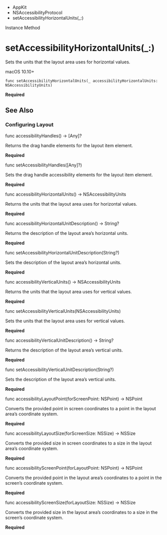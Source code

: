 

- AppKit
- NSAccessibilityProtocol
-  setAccessibilityHorizontalUnits(\_:) 

Instance Method

# setAccessibilityHorizontalUnits(\_:)

Sets the units that the layout area uses for horizontal values.

macOS 10.10+

``` source
func setAccessibilityHorizontalUnits(_ accessibilityHorizontalUnits: NSAccessibilityUnits)
```

**Required**

## See Also

### Configuring Layout

func accessibilityHandles() -> [Any]?

Returns the drag handle elements for the layout item element.

**Required**

func setAccessibilityHandles([Any]?)

Sets the drag handle accessibility elements for the layout item element.

**Required**

func accessibilityHorizontalUnits() -> NSAccessibilityUnits

Returns the units that the layout area uses for horizontal values.

**Required**

func accessibilityHorizontalUnitDescription() -> String?

Returns the description of the layout area’s horizontal units.

**Required**

func setAccessibilityHorizontalUnitDescription(String?)

Sets the description of the layout area’s horizontal units.

**Required**

func accessibilityVerticalUnits() -> NSAccessibilityUnits

Returns the units that the layout area uses for vertical values.

**Required**

func setAccessibilityVerticalUnits(NSAccessibilityUnits)

Sets the units that the layout area uses for vertical values.

**Required**

func accessibilityVerticalUnitDescription() -> String?

Returns the description of the layout area’s vertical units.

**Required**

func setAccessibilityVerticalUnitDescription(String?)

Sets the description of the layout area’s vertical units.

**Required**

func accessibilityLayoutPoint(forScreenPoint: NSPoint) -> NSPoint

Converts the provided point in screen coordinates to a point in the layout area’s coordinate system.

**Required**

func accessibilityLayoutSize(forScreenSize: NSSize) -> NSSize

Converts the provided size in screen coordinates to a size in the layout area’s coordinate system.

**Required**

func accessibilityScreenPoint(forLayoutPoint: NSPoint) -> NSPoint

Converts the provided point in the layout area’s coordinates to a point in the screen’s coordinate system.

**Required**

func accessibilityScreenSize(forLayoutSize: NSSize) -> NSSize

Converts the provided size in the layout area’s coordinates to a size in the screen’s coordinate system.

**Required**

